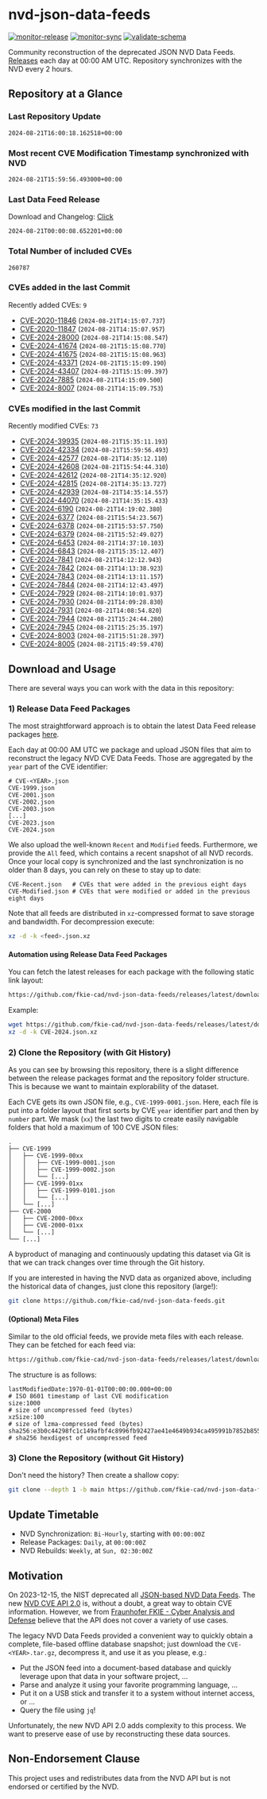 # nvd-json-data-feeds

[![monitor-release](https://github.com/fkie-cad/nvd-json-data-feeds/actions/workflows/monitor_release.yml/badge.svg)](https://github.com/fkie-cad/nvd-json-data-feeds/actions/workflows/monitor_release.yml)
[![monitor-sync](https://github.com/fkie-cad/nvd-json-data-feeds/actions/workflows/monitor_sync.yml/badge.svg)](https://github.com/fkie-cad/nvd-json-data-feeds/actions/workflows/monitor_sync.yml)
[![validate-schema](https://github.com/fkie-cad/nvd-json-data-feeds/actions/workflows/validate_schema.yml/badge.svg)](https://github.com/fkie-cad/nvd-json-data-feeds/actions/workflows/validate_schema.yml)

Community reconstruction of the deprecated JSON NVD Data Feeds.
[Releases](https://github.com/fkie-cad/nvd-json-data-feeds/releases/latest) each day at 00:00 AM UTC.
Repository synchronizes with the NVD every 2 hours.

## Repository at a Glance

### Last Repository Update

```plain
2024-08-21T16:00:18.162518+00:00
```

### Most recent CVE Modification Timestamp synchronized with NVD

```plain
2024-08-21T15:59:56.493000+00:00
```

### Last Data Feed Release

Download and Changelog: [Click](https://github.com/fkie-cad/nvd-json-data-feeds/releases/latest)

```plain
2024-08-21T00:00:08.652201+00:00
```

### Total Number of included CVEs

```plain
260787
```

### CVEs added in the last Commit

Recently added CVEs: `9`

- [CVE-2020-11846](CVE-2020/CVE-2020-118xx/CVE-2020-11846.json) (`2024-08-21T14:15:07.737`)
- [CVE-2020-11847](CVE-2020/CVE-2020-118xx/CVE-2020-11847.json) (`2024-08-21T14:15:07.957`)
- [CVE-2024-28000](CVE-2024/CVE-2024-280xx/CVE-2024-28000.json) (`2024-08-21T14:15:08.547`)
- [CVE-2024-41674](CVE-2024/CVE-2024-416xx/CVE-2024-41674.json) (`2024-08-21T15:15:08.770`)
- [CVE-2024-41675](CVE-2024/CVE-2024-416xx/CVE-2024-41675.json) (`2024-08-21T15:15:08.963`)
- [CVE-2024-43371](CVE-2024/CVE-2024-433xx/CVE-2024-43371.json) (`2024-08-21T15:15:09.190`)
- [CVE-2024-43407](CVE-2024/CVE-2024-434xx/CVE-2024-43407.json) (`2024-08-21T15:15:09.397`)
- [CVE-2024-7885](CVE-2024/CVE-2024-78xx/CVE-2024-7885.json) (`2024-08-21T14:15:09.500`)
- [CVE-2024-8007](CVE-2024/CVE-2024-80xx/CVE-2024-8007.json) (`2024-08-21T14:15:09.753`)


### CVEs modified in the last Commit

Recently modified CVEs: `73`

- [CVE-2024-39935](CVE-2024/CVE-2024-399xx/CVE-2024-39935.json) (`2024-08-21T15:35:11.193`)
- [CVE-2024-42334](CVE-2024/CVE-2024-423xx/CVE-2024-42334.json) (`2024-08-21T15:59:56.493`)
- [CVE-2024-42577](CVE-2024/CVE-2024-425xx/CVE-2024-42577.json) (`2024-08-21T14:35:12.110`)
- [CVE-2024-42608](CVE-2024/CVE-2024-426xx/CVE-2024-42608.json) (`2024-08-21T15:54:44.310`)
- [CVE-2024-42612](CVE-2024/CVE-2024-426xx/CVE-2024-42612.json) (`2024-08-21T14:35:12.920`)
- [CVE-2024-42815](CVE-2024/CVE-2024-428xx/CVE-2024-42815.json) (`2024-08-21T14:35:13.727`)
- [CVE-2024-42939](CVE-2024/CVE-2024-429xx/CVE-2024-42939.json) (`2024-08-21T14:35:14.557`)
- [CVE-2024-44070](CVE-2024/CVE-2024-440xx/CVE-2024-44070.json) (`2024-08-21T14:35:15.433`)
- [CVE-2024-6190](CVE-2024/CVE-2024-61xx/CVE-2024-6190.json) (`2024-08-21T14:19:02.380`)
- [CVE-2024-6377](CVE-2024/CVE-2024-63xx/CVE-2024-6377.json) (`2024-08-21T15:54:23.567`)
- [CVE-2024-6378](CVE-2024/CVE-2024-63xx/CVE-2024-6378.json) (`2024-08-21T15:53:57.750`)
- [CVE-2024-6379](CVE-2024/CVE-2024-63xx/CVE-2024-6379.json) (`2024-08-21T15:52:49.027`)
- [CVE-2024-6453](CVE-2024/CVE-2024-64xx/CVE-2024-6453.json) (`2024-08-21T14:37:10.103`)
- [CVE-2024-6843](CVE-2024/CVE-2024-68xx/CVE-2024-6843.json) (`2024-08-21T15:35:12.407`)
- [CVE-2024-7841](CVE-2024/CVE-2024-78xx/CVE-2024-7841.json) (`2024-08-21T14:12:12.943`)
- [CVE-2024-7842](CVE-2024/CVE-2024-78xx/CVE-2024-7842.json) (`2024-08-21T14:13:38.923`)
- [CVE-2024-7843](CVE-2024/CVE-2024-78xx/CVE-2024-7843.json) (`2024-08-21T14:13:11.157`)
- [CVE-2024-7844](CVE-2024/CVE-2024-78xx/CVE-2024-7844.json) (`2024-08-21T14:12:43.497`)
- [CVE-2024-7929](CVE-2024/CVE-2024-79xx/CVE-2024-7929.json) (`2024-08-21T14:10:01.937`)
- [CVE-2024-7930](CVE-2024/CVE-2024-79xx/CVE-2024-7930.json) (`2024-08-21T14:09:28.830`)
- [CVE-2024-7931](CVE-2024/CVE-2024-79xx/CVE-2024-7931.json) (`2024-08-21T14:08:54.820`)
- [CVE-2024-7944](CVE-2024/CVE-2024-79xx/CVE-2024-7944.json) (`2024-08-21T15:24:44.280`)
- [CVE-2024-7945](CVE-2024/CVE-2024-79xx/CVE-2024-7945.json) (`2024-08-21T15:25:35.197`)
- [CVE-2024-8003](CVE-2024/CVE-2024-80xx/CVE-2024-8003.json) (`2024-08-21T15:51:28.397`)
- [CVE-2024-8005](CVE-2024/CVE-2024-80xx/CVE-2024-8005.json) (`2024-08-21T15:49:59.470`)


## Download and Usage

There are several ways you can work with the data in this repository:

### 1) Release Data Feed Packages

The most straightforward approach is to obtain the latest Data Feed release packages [here](https://github.com/fkie-cad/nvd-json-data-feeds/releases/latest).

Each day at 00:00 AM UTC we package and upload JSON files that aim to reconstruct the legacy NVD CVE Data Feeds.
Those are aggregated by the `year` part of the CVE identifier:

```
# CVE-<YEAR>.json
CVE-1999.json
CVE-2001.json
CVE-2002.json
CVE-2003.json
[...]
CVE-2023.json
CVE-2024.json
```

We also upload the well-known `Recent` and `Modified` feeds.
Furthermore, we provide the `All` feed, which contains a recent snapshot of all NVD records.
Once your local copy is synchronized and the last synchronization is no older than 8 days, you can rely on these to stay up to date:

```plain
CVE-Recent.json   # CVEs that were added in the previous eight days
CVE-Modified.json # CVEs that were modified or added in the previous eight days
```

Note that all feeds are distributed in `xz`-compressed format to save storage and bandwidth.
For decompression execute:

```sh
xz -d -k <feed>.json.xz
```

#### Automation using Release Data Feed Packages

You can fetch the latest releases for each package with the following static link layout:

```sh
https://github.com/fkie-cad/nvd-json-data-feeds/releases/latest/download/CVE-<YEAR>.json.xz
```

Example:

```sh
wget https://github.com/fkie-cad/nvd-json-data-feeds/releases/latest/download/CVE-2024.json.xz
xz -d -k CVE-2024.json.xz
```

### 2) Clone the Repository (with Git History)

As you can see by browsing this repository, there is a slight difference between the release packages format and the repository folder structure.
This is because we want to maintain explorability of the dataset.

Each CVE gets its own JSON file, e.g., `CVE-1999-0001.json`.
Here, each file is put into a folder layout that first sorts by CVE `year` identifier part and then by `number` part.
We mask (`xx`) the last two digits to create easily navigable folders that hold a maximum of 100 CVE JSON files:

```plain
.
├── CVE-1999
│   ├── CVE-1999-00xx
│   │   ├── CVE-1999-0001.json
│   │   ├── CVE-1999-0002.json
│   │   └── [...]
│   ├── CVE-1999-01xx
│   │   ├── CVE-1999-0101.json
│   │   └── [...]
│   └── [...]
├── CVE-2000
│   ├── CVE-2000-00xx
│   ├── CVE-2000-01xx
│   └── [...]
└── [...]
```

A byproduct of managing and continuously updating this dataset via Git is that we can track changes over time through the Git history.

If you are interested in having the NVD data as organized above, including the historical data of changes, just clone this repository (large!):

```sh
git clone https://github.com/fkie-cad/nvd-json-data-feeds.git
```

#### (Optional) Meta Files

Similar to the old official feeds, we provide meta files with each release. They can be fetched for each feed via:

```sh
https://github.com/fkie-cad/nvd-json-data-feeds/releases/latest/download/CVE-<YEAR>.meta
```

The structure is as follows:

```plain
lastModifiedDate:1970-01-01T00:00:00.000+00:00                          # ISO 8601 timestamp of last CVE modification
size:1000                                                               # size of uncompressed feed (bytes)
xzSize:100                                                              # size of lzma-compressed feed (bytes)
sha256:e3b0c44298fc1c149afbf4c8996fb92427ae41e4649b934ca495991b7852b855 # sha256 hexdigest of uncompressed feed
```

### 3) Clone the Repository (without Git History)

Don't need the history? Then create a shallow copy:

```sh
git clone --depth 1 -b main https://github.com/fkie-cad/nvd-json-data-feeds.git
```


## Update Timetable

* NVD Synchronization: `Bi-Hourly`, starting with `00:00:00Z`
* Release Packages: `Daily`, at `00:00:00Z`
* NVD Rebuilds: `Weekly`, at `Sun, 02:30:00Z`


## Motivation

On 2023-12-15, the NIST deprecated all [JSON-based NVD Data Feeds](https://nvd.nist.gov/vuln/data-feeds#divRetirementBanner-1).
The new [NVD CVE API 2.0](https://nvd.nist.gov/developers/vulnerabilities) is, without a doubt, a great way to obtain CVE information.
However, we from [Fraunhofer FKIE - Cyber Analysis and Defense](https://www.fkie.fraunhofer.de/en/departments/cad.html) believe that the API does not cover a variety of use cases.

The legacy NVD Data Feeds provided a convenient way to quickly obtain a complete, file-based offline database snapshot; just download the `CVE-<YEAR>.tar.gz`, decompress it, and use it as you please, e.g.:

- Put the JSON feed into a document-based database and quickly leverage upon that data in your software project, ...
- Parse and analyze it using your favorite programming language, ...
- Put it on a USB stick and transfer it to a system without internet access, or ...
- Query the file using `jq`!

Unfortunately, the new NVD API 2.0 adds complexity to this process.
We want to preserve ease of use by reconstructing these data sources.

## Non-Endorsement Clause

This project uses and redistributes data from the NVD API but is not endorsed or certified by the NVD.